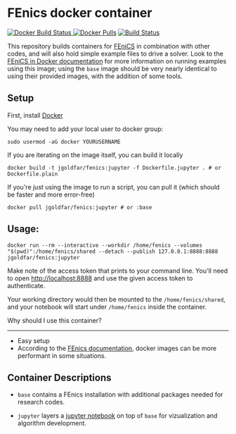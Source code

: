 FEnics docker container
=====

[![Docker Build Status](https://img.shields.io/docker/automated/jgoldfar/fenics.svg) ![Docker Pulls](https://img.shields.io/docker/pulls/jgoldfar/fenics.svg)](https://hub.docker.com/r/jgoldfar/fenics/)
[![Build Status](https://travis-ci.org/jgoldfar/fenics-docker.svg?branch=master)](https://travis-ci.org/jgoldfar/fenics-docker)

This repository builds containers for [FEniCS](https://fenicsproject.org/) in combination with other codes, and will also hold simple example files to drive a solver.
Look to the [FEniCS in Docker documentation](https://fenics.readthedocs.io/projects/containers/en/latest/) for more information on running examples using this image; using the `base` image should be very nearly identical to using their provided images, with the addition of some tools.

Setup
-----

First, install [Docker](https://docs.docker.com/engine/getstarted/step_one/)

You may need to add your local user to docker group:

```shell
sudo usermod -aG docker YOURUSERNAME
```

If you are iterating on the image itself, you can build it locally

```shell
docker build -t jgoldfar/fenics:jupyter -f Dockerfile.jupyter . # or Dockerfile.plain
```

If you're just using the image to run a script, you can pull it (which should be faster and more error-free)
```shell
docker pull jgoldfar/fenics:jupyter # or :base
```

Usage:
-----

```shell
docker run --rm --interactive --workdir /home/fenics --volumes "$(pwd)":/home/fenics/shared --detach --publish 127.0.0.1:8888:8888 jgoldfar/fenics:jupyter
```

Make note of the access token that prints to your command line.
You'll need to open [http://localhost:8888](http://localhost:8888) and use the given access token to authenticate.

Your working directory would then be mounted to the `/home/fenics/shared`, and your notebook will start under `/home/fenics` inside the container.

Why should I use this container?

-----

- Easy setup
- According to the [FEnics documentation](https://fenics.readthedocs.io/projects/containers/en/latest/performance.html), docker images can be more performant in some situations.

## Container Descriptions

* `base` contains a FEnics installation with additional packages needed for research codes.

* `jupyter` layers a [jupyter notebook](https://www.jupyter.org) on top of `base` for vizualization and algorithm development.
